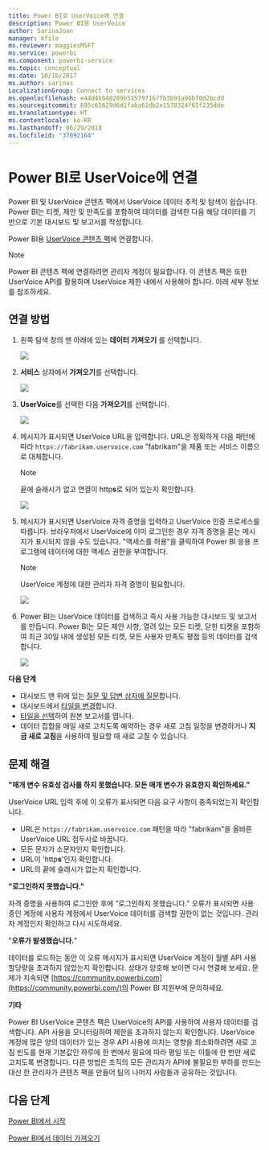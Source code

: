 ```yaml
---
title: Power BI로 UserVoice에 연결
description: Power BI용 UserVoice
author: SarinaJoan
manager: kfile
ms.reviewer: maggiesMSFT
ms.service: powerbi
ms.component: powerbi-service
ms.topic: conceptual
ms.date: 10/16/2017
ms.author: sarinas
LocalizationGroup: Connect to services
ms.openlocfilehash: e44d4bb48289b515797167fb3b91a9bbf0d2bcdd
ms.sourcegitcommit: 695c65629d6d1faba61db2e1570324f65f235dde
ms.translationtype: HT
ms.contentlocale: ko-KR
ms.lasthandoff: 06/29/2018
ms.locfileid: "37092164"
---
```

# <a name="connect-to-uservoice-with-power-bi"></a>Power BI로 UserVoice에 연결
Power BI 및 UserVoice 콘텐츠 팩에서 UserVoice 데이터 추적 및 탐색이 쉽습니다. Power BI는 티켓, 제안 및 만족도를 포함하여 데이터를 검색한 다음 해당 데이터를 기반으로 기본 대시보드 및 보고서를 작성합니다.

Power BI용 [UserVoice 콘텐츠 팩](https://app.powerbi.com/getdata/services/uservoice)에 연결합니다.

>[!NOTE]
>Power BI 콘텐츠 팩에 연결하려면 관리자 계정이 필요합니다. 이 콘텐츠 팩은 또한 UserVoice API를 활용하며 UserVoice 제한 내에서 사용해야 합니다. 아래 세부 정보를 참조하세요.

## <a name="how-to-connect"></a>연결 방법
1. 왼쪽 탐색 창의 맨 아래에 있는 **데이터 가져오기** 를 선택합니다.
   
   ![](media/service-connect-to-uservoice/pbi_getdata.png)
2. **서비스** 상자에서 **가져오기**를 선택합니다.
   
   ![](media/service-connect-to-uservoice/pbi_getservices.png) 
3. **UserVoice**를 선택한 다음 **가져오기**를 선택합니다.
   
   ![](media/service-connect-to-uservoice/uservoice.png)
4. 메시지가 표시되면 UserVoice URL을 입력합니다. URL은 정확하게 다음 패턴에 따라 `https://fabrikam.uservoice.com` "fabrikam"을 제품 또는 서비스 이름으로 대체합니다.
   
   >[!NOTE]
   >끝에 슬래시가 없고 연결이 http**s**로 되어 있는지 확인합니다.
   
   ![](media/service-connect-to-uservoice/capture.png)
5. 메시지가 표시되면 UserVoice 자격 증명을 입력하고 UserVoice 인증 프로세스를 따릅니다. 브라우저에서 UserVoice에 이미 로그인한 경우 자격 증명을 묻는 메시지가 표시되지 않을 수도 있습니다. "액세스를 허용"을 클릭하여 Power BI 응용 프로그램에 데이터에 대한 액세스 권한을 부여합니다.
   
   >[!NOTE]
   >UserVoice 계정에 대한 관리자 자격 증명이 필요합니다.
   
   ![](media/service-connect-to-uservoice/capture3.png)
6. Power BI는 UserVoice 데이터를 검색하고 즉시 사용 가능한 대시보드 및 보고서를 만듭니다. Power BI는 모든 제안 사항, 열려 있는 모든 티켓, 닫힌 티켓을 포함하여 최근 30일 내에 생성된 모든 티켓, 모든 사용자 만족도 평점 등의 데이터를 검색합니다.
   
   ![](media/service-connect-to-uservoice/capture4.png)

**다음 단계**

* 대시보드 맨 위에 있는 [질문 및 답변 상자에 질문](power-bi-q-and-a.md)합니다.
* 대시보드에서 [타일을 변경](service-dashboard-edit-tile.md)합니다.
* [타일을 선택](service-dashboard-tiles.md)하여 원본 보고서를 엽니다.
* 데이터 집합을 매일 새로 고치도록 예약하는 경우 새로 고침 일정을 변경하거나 **지금 새로 고침**을 사용하여 필요할 때 새로 고칠 수 있습니다.

## <a name="troubleshooting"></a>문제 해결
**"매개 변수 유효성 검사를 하지 못했습니다. 모든 매개 변수가 유효한지 확인하세요."**

UserVoice URL 입력 후에 이 오류가 표시되면 다음 요구 사항이 충족되었는지 확인합니다.

* URL은 `https://fabrikam.uservoice.com` 패턴을 따라 "fabrikam"을 올바른 UserVoice URL 접두사로 바꿉니다.
* 모든 문자가 소문자인지 확인합니다.
* URL이 'http**s**'인지 확인합니다.
* URL의 끝에 슬래시가 없는지 확인합니다.

**"로그인하지 못했습니다."**

자격 증명을 사용하여 로그인한 후에 “로그인하지 못했습니다.” 오류가 표시되면 사용 중인 계정에 사용자 계정에서 UserVoice 데이터를 검색할 권한이 없는 것입니다. 관리자 계정인지 확인하고 다시 시도하세요.

"**오류가 발생했습니다.**"

데이터를 로드하는 동안 이 오류 메시지가 표시되면 UserVoice 계정이 월별 API 사용 할당량을 초과하지 않았는지 확인합니다. 상태가 양호해 보이면 다시 연결해 보세요. 문제가 지속되면 [https://community.powerbi.com](https://community.powerbi.com/)의 Power BI 지원부에 문의하세요.

**기타**  

Power BI UserVoice 콘텐츠 팩은 UserVoice의 API를 사용하여 사용자 데이터를 검색합니다. API 사용을 모니터링하여 제한을 초과하지 않는지 확인합니다. UserVoice 계정에 많은 양의 데이터가 있는 경우 API 사용에 미치는 영향을 최소화하려면 새로 고침 빈도를 현재 기본값인 하루에 한 번에서 필요에 따라 평일 또는 이틀에 한 번만 새로 고치도록 변경합니다. 다른 방법은 조직의 모든 관리자가 API에 불필요한 부하를 만드는 대신 한 관리자가 콘텐츠 팩을 만들어 팀의 나머지 사람들과 공유하는 것입니다.

## <a name="next-steps"></a>다음 단계
[Power BI에서 시작](service-get-started.md)

[Power BI에서 데이터 가져오기](service-get-data.md)

